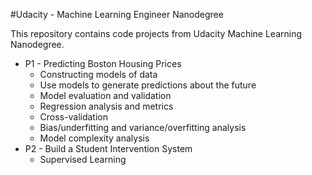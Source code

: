 #Udacity - Machine Learning Engineer Nanodegree

This repository contains code projects from Udacity Machine Learning Nanodegree.
- P1 - Predicting Boston Housing Prices
	- Constructing models of data
	- Use models to generate predictions about the future
	- Model evaluation and validation
	- Regression analysis and metrics
	- Cross-validation
	- Bias/underfitting and variance/overfitting analysis
	- Model complexity analysis
- P2 - Build a Student Intervention System
	- Supervised Learning